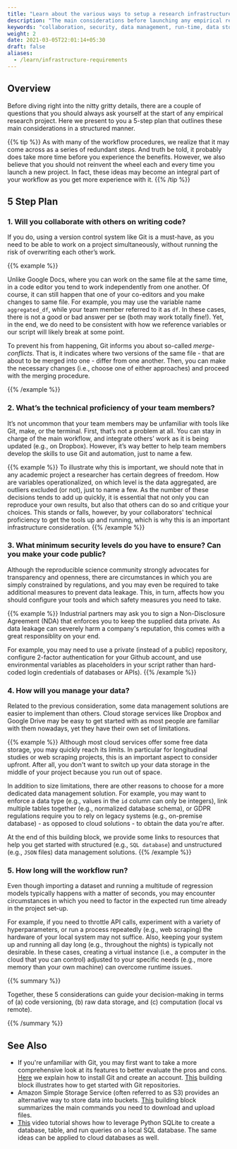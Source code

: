 ```yaml
---
title: "Learn about the various ways to setup a research infrastructure"
description: "The main considerations before launching any empirical research project."
keywords: "collaboration, security, data management, run-time, data storage, computation, code versioning"
weight: 2
date: 2021-03-05T22:01:14+05:30
draft: false
aliases:
  - /learn/infrastructure-requirements
---
```


## Overview

Before diving right into the nitty gritty details, there are a couple of questions that you should always ask yourself at the start of any empirical research project. Here we present to you a 5-step plan that outlines these main considerations in a structured manner.

{{% tip %}}
As with many of the workflow procedures, we realize that it may come across as a series of redundant steps. And truth be told, it probably does take more time before you experience the benefits. However, we also believe that you should not reinvent the wheel each and every time you launch a new project. In fact, these ideas may become an integral part of your workflow as you get more experience with it.
{{% /tip %}}


## 5 Step Plan

### 1. Will you collaborate with others on writing code?
If you do, using a version control system like Git is a must-have, as you need to be able to work on a project simultaneously, without running the risk of overwriting each other’s work.

{{% example %}}

Unlike Google Docs, where you can work on the same file at the same time, in a code editor you tend to work independently from one another. Of course, it can still happen that one of your co-editors and you make changes to same file. For example, you may use the variable name `aggregated_df`, while your team member referred to it as `df`. In these cases, there is not a good or bad answer per se (both may work totally fine!). Yet, in the end, we do need to be consistent with how we reference variables or our script will likely break at some point.

To prevent his from happening, Git informs you about so-called *merge-conflicts*. That is, it indicates where two versions of the same file - that are about to be merged into one - differ from one another. Then, you can make the necessary changes (i.e., choose one of either approaches) and proceed with the merging procedure.

{{% /example %}}


### 2. What’s the technical proficiency of your team members?
It’s not uncommon that your team members may be unfamiliar with tools like Git, make, or the terminal. First, that’s not a problem at all. You can stay in charge of the main workflow, and integrate others’ work as it is being updated (e.g., on Dropbox). However, it’s way better to help team members develop the skills to use Git and automation, just to name a few.

{{% example %}}
To illustrate why this is important, we should note that in any academic project a researcher has certain degrees of freedom. How are variables operationalized, on which level is the data aggregated, are outliers excluded (or not), just to name a few. As the number of these decisions tends to add up quickly, it is essential that not only you can reproduce your own results, but also that others can do so and critique your choices. This stands or falls, however, by your collaborators' technical proficiency to get the tools up and running, which is why this is an important infrastructure consideration.
{{% /example %}}

### 3. What minimum security levels do you have to ensure? Can you make your code public?

Although the reproducible science community strongly advocates for transparency and openness, there are circumstances in which you are simply constrained by regulations, and you may even be required to take additional measures to prevent data leakage. This, in turn, affects how you should configure your tools and which safety measures you need to take.

{{% example %}}
Industrial partners may ask you to sign a Non-Disclosure Agreement (NDA) that enforces you to keep the supplied data private. As data leakage can severely harm a company's reputation, this comes with a great responsiblity on your end.

For example, you may need to use a private (instead of a public) repository, configure 2-factor authentication for your Github account, and use environmental variables as placeholders in your script rather than hard-coded login credentials of databases or APIs).
{{% /example %}}


### 4. How will you manage your data?
Related to the previous consideration, some data management solutions are easier to implement than others. Cloud storage services like Dropbox and Google Drive may be easy to get started with as most people are familiar with them nowadays, yet they have their own set of limitations.

{{% example %}}
Although most cloud services offer some free data storage, you may quickly reach its limits. In particular for longitudinal studies or web scraping projects, this is an important aspect to consider upfront. After all, you don't want to switch up your data storage in the middle of your project because you run out of space.

In addition to size limitations, there are other reasons to choose for a more dedicated data management solution. For example, you may want to enforce a data type (e.g., values in the `id` column can only be integers), link multiple tables together (e.g., normalized database schema), or GDPR regulations require you to rely on legacy systems (e.g., on-premise database) - as opposed to cloud solutions - to obtain the data you're after.

At the end of this building block, we provide some links to resources that help you get started with structured (e.g., `SQL database`) and unstructured (e.g., `JSON` files) data management solutions.
{{% /example %}}




### 5. How long will the workflow run?
Even though importing a dataset and running a multitude of regression models typically happens with a matter of seconds, you may encounter circumstances in which you need to factor in the expected run time already in the project set-up.

For example, if you need to throttle API calls, experiment with a variety of hyperparameters, or run a process repeatedly (e.g., web scraping) the hardware of your local system may not suffice. Also, keeping your system up and running all day long (e.g., throughout the nights) is typically not desirable. In these cases, creating a virtual instance (i.e., a computer in the cloud that you can control) adjusted to your specific needs (e.g., more memory than your own machine) can overcome runtime issues.


{{% summary %}}

Together, these 5 considerations can guide your decision-making in terms of (a) code versioning, (b) raw data storage, and (c) computation (local vs remote).

{{% /summary %}}


## See Also
* If you're unfamiliar with Git, you may first want to take a more comprehensive look at its features to better evaluate the pros and cons. [Here](/get/git) we explain how to install Git and create an account. [This](/use/git) building block illustrates how to get started with Git repositories.  
* Amazon Simple Storage Service (often referred to as S3) provides an alternative way to store data into buckets. [This](/use/aws-s3) building block summarizes the main commands you need to download and upload files.
* [This](https://www.youtube.com/watch?v=pd-0G0MigUA) video tutorial shows how to leverage Python SQLite to create a database, table, and run queries on a local SQL database. The same ideas can be applied to cloud databases as well.
